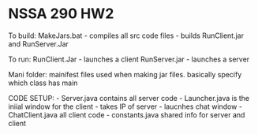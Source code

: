 NSSA 290 HW2
=====================

To build: 
	MakeJars.bat 	- compiles all src code files
			- builds RunClient.jar and RunServer.Jar

To run:
	RunClient.Jar	- launches a client
	RunServer.jar	- launches a server
		
Mani folder: mainifest files used when making jar files. 
	basically specify which class has main

CODE SETUP:
	- Server.java contains all server code
	- Launcher.java is the iniial window for the client
		- takes IP of server
		- laucnhes chat window
	- ChatClient.java all client code
	- constants.java shared info for server and client
